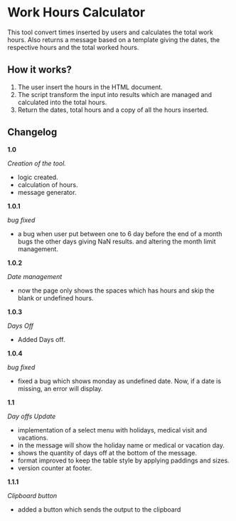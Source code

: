 # Work Hours Calculator

This tool convert times inserted by users and calculates the total work hours. Also returns a message based on a template giving the dates, the respective hours and the total worked hours.

## How it works?

1. The user insert the hours in the HTML document.
2. The script transform the input into results which are managed and calculated into the total hours.
3. Return the dates, total hours and a copy of all the hours inserted.

## Changelog

**1.0**

*Creation of the tool.*
- logic created.
- calculation of hours.
- message generator.

**1.0.1**

*bug fixed*
+ a bug when user put between one to 6 day before the end of a month bugs the other days giving NaN results.
and altering the month limit management.

**1.0.2**

*Date management*
+ now the page only shows the spaces which has hours and skip the blank or undefined hours.

**1.0.3**

*Days Off*
+ Added Days off.

**1.0.4**

*bug fixed*
+ fixed a bug which shows monday as undefined date. Now, if a date is missing, an error will display.

**1.1**

*Day offs Update*
+ implementation of a select menu with holidays, medical visit and vacations.
+ in the message will show the holiday name or medical or vacation day.
+ shows the quantity of days off at the bottom of the message.
+ format improved to keep the table style by applying paddings and sizes.
+ version counter at footer.

**1.1.1**

*Clipboard button*
+ added a button which sends the output to the clipboard